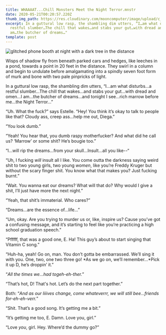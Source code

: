 ```yaml
---
title: WHAAAAT...Chill Monsters Meet the Night Terror.mnstr
date: 2020-05-21T00:20:57.220Z
thumb_img_path: https://res.cloudinary.com/mooncomputer/image/upload/c_scale,e_sharpen:100,h_300,q_auto:best/v1590020542/Moon%20Computer%20Blog/MNSTR/WHAAAAT%20Chill%20Monsters/whaaaat-chill-monsters-night-terror--danny-lines-00MAcnHWQms-unsplash--glitched-2.jpg
excerpt: In a guttural low rasp, the shambling dim utters, “I…am what disturbs…a
  restful slumber…The chill that wakes…and stabs your gut…with dread and omen…I
  am…the butcher of dreams…"
template: post
---
```

![glitched phone booth at night with a dark tree in the distance](https://res.cloudinary.com/mooncomputer/image/upload/c_scale,e_sharpen:125,h_800,q_auto:best/v1590020542/Moon%20Computer%20Blog/MNSTR/WHAAAAT%20Chill%20Monsters/whaaaat-chill-monsters-night-terror--danny-lines-00MAcnHWQms-unsplash--glitched-2.jpg "WHAAAAT...Chill Monsters Meet the Night Terror")

Wisps of shadow fly from beneath parked cars and hedges, like leeches in a pond, towards a point in 20 feet in the distance. They swirl in a column and begin to undulate before amalgamating into a spindly seven foot form of murk and bone with two pale pinpricks of light. 

In a guttural low rasp, the shambling dim utters, “I…am what disturbs…a restful slumber…The chill that wakes…and stabs your gut…with dread and omen…I am…the butcher of dreams…and tonight I see…rich marrow before me…the Night Terror…”

“Uh. What the fuck?” says Estelle. “Hey! You think it’s okay to talk to people like that? Cloudy ass, creep ass…help me out, Diega.”

“You look dumb.”

“Yeah! You hear that, you dumb raspy motherfucker? And what did he call us? ‘Marrow’ or some shit? He’s bougie too.”

“I…will rip the dreams…from your skull…Insult…all you like--“

“Uh, I fucking *will* insult all I like. You come outta the darkness saying weird shit to two young girls, two young *women*, like you’re Freddy Kruger but without the scary finger shit. You know what that makes you? Just fucking burnt.”

“Wait. You wanna eat our dreams? What will that do? Why would I give a shit, I’ll just have more the next night.”

“Yeah, that shit’s immaterial. Who cares?”

“Dreams…are the essence of…life…”

“Um, okay. Are you trying to murder us or, like, inspire us? Cause you’ve got a confusing message, and it’s starting to feel like you’re practicing a high school graduation speech.”

“Pfffff, that was a good one, E. Ha! This guy’s about to start singing that Vitamin C song.”

“Huh-ha, yeah! Go on, man. You don’t gotta be embarrassed. We’ll sing it with you. One, two, one two three go! *As we go on, we’ll remember…*Pick it up D, he’s droppin’ it.”

“*All the times we…had togeh-eh-ther.*”

“That’s hot, D! That's hot. Let’s do the next part together.”

Both: “*And as our liiives change, come whateverrr, we will still bee…friends for-eh-eh-verr.*”

“Shit. That’s a good song. It’s getting me a bit.”

“It’s getting me too, E. Damn. Love you, girl.”

“Love *you*, girl. Hey. Where’d the dummy go?”
